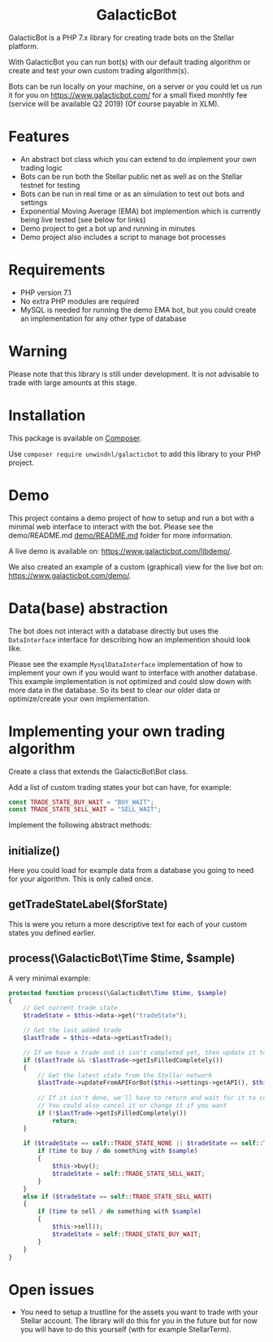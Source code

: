 <h1 align="center">GalacticBot</h1>

GalacticBot is a PHP 7.x library for creating trade bots on the Stellar platform.

With GalacticBot you can run bot(s) with our default trading algorithm or create and test your own custom trading algorithm(s).

Bots can be run locally on your machine, on a server or you could let us run it for you on https://www.galacticbot.com/ for a small fixed monhtly fee (service will be available Q2 2019) (Of course payable in XLM).

# Features

- An abstract bot class which you can extend to do implement your own trading logic
- Bots can be run both the Stellar public net as well as on the Stellar testnet for testing
- Bots can be run in real time or as an simulation to test out bots and settings
- Exponential Moving Average (EMA) bot implemention which is currently being live tested (see below for links)
- Demo project to get a bot up and running in minutes
- Demo project also includes a script to manage bot processes

# Requirements

- PHP version 7.1
- No extra PHP modules are required 
- MySQL is needed for running the demo EMA bot, but you could create an implementation for any other type of database

# Warning

Please note that this library is still under development. It is not advisable to trade with large amounts at this stage.

# Installation

This package is available on [Composer](https://packagist.org/packages/unwindnl/galacticbot).

Use ```composer require unwindnl/galacticbot``` to add this library to your PHP project.

# Demo

This project contains a demo project of how to setup and run a bot with a minimal web interface to interact with the bot. Please see the demo/README.md [demo/README.md](demo/README.md) folder for more information.

A live demo is available on: https://www.galacticbot.com/libdemo/.

We also created an example of a custom (graphical) view for the live bot on: https://www.galacticbot.com/demo/.

# Data(base) abstraction

The bot does not interact with a database directly but uses the ```DataInterface``` interface for describing how an implemention should look like.

Please see the example ```MysqlDataInterface``` implementation of how to implement your own if you would want to interface with another database. This example implementation is not optimized and could slow down with more data in the database. So its best to clear our older data or optimize/create your own implementation. 

# Implementing your own trading algorithm

Create a class that extends the GalacticBot\Bot class.

Add a list of custom trading states your bot can have, for example:

```php
const TRADE_STATE_BUY_WAIT = "BUY_WAIT";
const TRADE_STATE_SELL_WAIT = "SELL_WAIT";
```

Implement the following abstract methods:

## initialize()

Here you could load for example data from a database you going to need for your algorithm. This is only called once.
 
## getTradeStateLabel($forState)

This is were you return a more descriptive text for each of your custom states you defined earlier.
 
## process(\GalacticBot\Time $time, $sample)

A very minimal example:

```php
protected function process(\GalacticBot\Time $time, $sample)
{
	// Get current trade state
	$tradeState = $this->data->get("tradeState");

	// Get the last added trade
	$lastTrade = $this->data->getLastTrade();

	// If we have a trade and it isn't completed yet, then update it to get the latest state
	if ($lastTrade && !$lastTrade->getIsFilledCompletely())
	{
		// Get the latest state from the Stellar network
		$lastTrade->updateFromAPIForBot($this->settings->getAPI(), $this);
		
		// If it isn't done, we'll have to return and wait for it to complete
		// You could also cancel it or change it if you want
		if (!$lastTrade->getIsFilledCompletely())
			return;
	}	
	
	if ($tradeState == self::TRADE_STATE_NONE || $tradeState == self::TRADE_STATE_BUY_WAIT)
		if (time to buy / do something with $sample)
		{
			$this->buy();
			$tradeState = self::TRADE_STATE_SELL_WAIT;
		}
	}
	else if ($tradeState == self::TRADE_STATE_SELL_WAIT)
	{
		if (time to sell / do something with $sample)
		{
			$this->sell();
			$tradeState = self::TRADE_STATE_BUY_WAIT;
		}
	}
}
```

# Open issues 

- You need to setup a trustline for the assets you want to trade with your Stellar account. The library will do this for you in the future but for now you will have to do this yourself (with for example StellarTerm).


